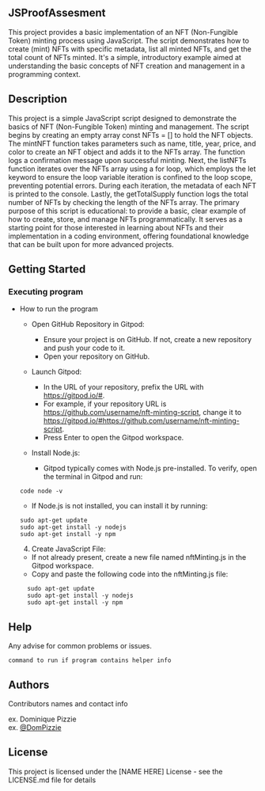 ## JSProofAssesment

This project provides a basic implementation of an NFT (Non-Fungible Token) minting process using JavaScript. The script demonstrates how to create (mint) NFTs with specific metadata, list all minted NFTs, and get the total count of NFTs minted. It's a simple, introductory example aimed at understanding the basic concepts of NFT creation and management in a programming context.

## Description

This project is a simple JavaScript script designed to demonstrate the basics of NFT (Non-Fungible Token) minting and management. The script begins by creating an empty array const NFTs = [] to hold the NFT objects. The mintNFT function takes parameters such as name, title, year, price, and color to create an NFT object and adds it to the NFTs array. The function logs a confirmation message upon successful minting. Next, the listNFTs function iterates over the NFTs array using a for loop, which employs the let keyword to ensure the loop variable iteration is confined to the loop scope, preventing potential errors. During each iteration, the metadata of each NFT is printed to the console. Lastly, the getTotalSupply function logs the total number of NFTs by checking the length of the NFTs array. The primary purpose of this script is educational: to provide a basic, clear example of how to create, store, and manage NFTs programmatically. It serves as a starting point for those interested in learning about NFTs and their implementation in a coding environment, offering foundational knowledge that can be built upon for more advanced projects.

## Getting Started

### Executing program

* How to run the program
  
  - Open GitHub Repository in Gitpod:
     
    * Ensure your project is on GitHub. If not, create a new repository and push your code to it.
    * Open your repository on GitHub.
    
  - Launch Gitpod:
     
    * In the URL of your repository, prefix the URL with https://gitpod.io/#.
    * For example, if your repository URL is https://github.com/username/nft-minting-script, change it to https://gitpod.io/#https://github.com/username/nft-minting-script.
    * Press Enter to open the Gitpod workspace.
    
  - Install Node.js:

    * Gitpod typically comes with Node.js pre-installed. To verify, open the terminal in Gitpod and run:
  ```
  code node -v
  ```
    * If Node.js is not installed, you can install it by running:
  ```
  sudo apt-get update
  sudo apt-get install -y nodejs
  sudo apt-get install -y npm
  ```

  4. Create JavaScript File:
     
    * If not already present, create a new file named nftMinting.js in the Gitpod workspace.
    * Copy and paste the following code into the nftMinting.js file:
 
  ```
    sudo apt-get update
    sudo apt-get install -y nodejs
    sudo apt-get install -y npm
  ```

## Help

Any advise for common problems or issues.
```
command to run if program contains helper info
```

## Authors

Contributors names and contact info

ex. Dominique Pizzie  
ex. [@DomPizzie](https://twitter.com/dompizzie)


## License

This project is licensed under the [NAME HERE] License - see the LICENSE.md file for details
